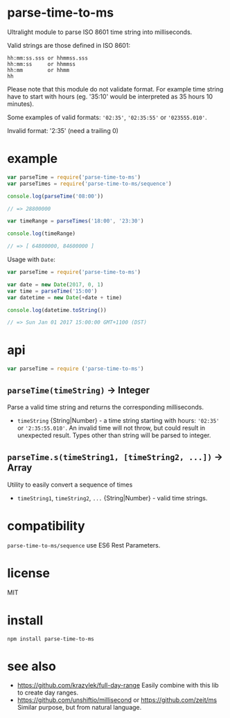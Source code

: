 # parse-time-to-ms

Ultralight module to parse ISO 8601 time string into milliseconds.


Valid strings are those defined in ISO 8601:

```
hh:mm:ss.sss or hhmmss.sss
hh:mm:ss     or hhmmss
hh:mm        or hhmm
hh
```

Please note that this module do not validate format. For example time string have to start with hours (eg. '35:10' would be interpreted as 35 hours 10 minutes). 

Some examples of valid formats: `'02:35'`, `'02:35:55'` or `'023555.010'`.

Invalid format: '2:35' (need a trailing 0)


# example

```js
var parseTime = require('parse-time-to-ms')
var parseTimes = require('parse-time-to-ms/sequence')

console.log(parseTime('08:00'))

// => 28800000

var timeRange = parseTimes('18:00', '23:30')

console.log(timeRange)

// => [ 64800000, 84600000 ]
```

Usage with `Date`:

```js
var parseTime = require('parse-time-to-ms')

var date = new Date(2017, 0, 1)
var time = parseTime('15:00')
var datetime = new Date(+date + time)

console.log(datetime.toString())

// => Sun Jan 01 2017 15:00:00 GMT+1100 (DST)
```


# api

```js
var parseTime = require ('parse-time-to-ms')
```

## `parseTime(timeString)` -> Integer

Parse a valid time string and returns the corresponding milliseconds.

* `timeString` {String|Number} - a time string starting with hours: `'02:35'` or `'2:35:55.010'`. 
  An invalid time will not throw, but could result in unexpected result. Types other than string will be parsed to integer.

## `parseTime.s(timeString1, [timeString2, ...])` -> Array<Integer>

Utility to easily convert a sequence of times

* `timeString1`, `timeString2`, `...` {String|Number} - valid time strings.


# compatibility

`parse-time-to-ms/sequence` use ES6 Rest Parameters.


# license

MIT


# install

```
npm install parse-time-to-ms
```


# see also

- https://github.com/krazylek/full-day-range Easily combine with this lib to create day ranges.
- https://github.com/unshiftio/millisecond or https://github.com/zeit/ms Similar purpose, but from natural language.

